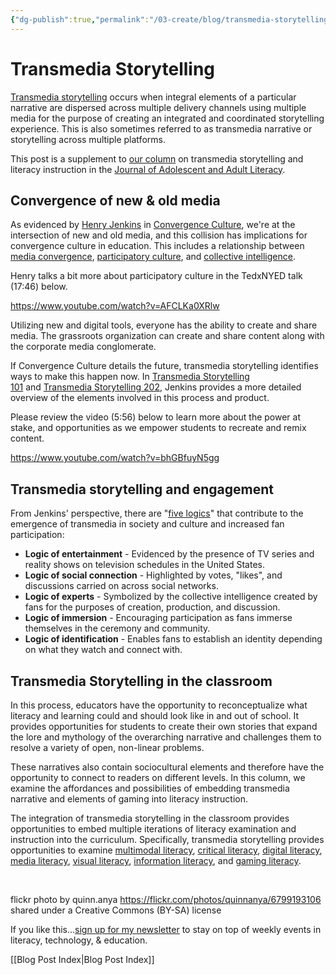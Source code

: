 ```yaml
---
{"dg-publish":true,"permalink":"/03-create/blog/transmedia-storytelling/","title":"Transmedia Storytelling","tags":["storytelling","transmedia"]}
---
```


# Transmedia Storytelling

[Transmedia storytelling](https://en.wikipedia.org/wiki/Transmedia_storytelling) occurs when integral elements of a particular narrative are dispersed across multiple delivery channels using multiple media for the purpose of creating an integrated and coordinated storytelling experience. This is also sometimes referred to as transmedia narrative or storytelling across multiple platforms.

This post is a supplement to [our column](http://wiobyrne.com/transmedia-storytelling-literacy-instruction/) on transmedia storytelling and literacy instruction in the [Journal of Adolescent and Adult Literacy](http://onlinelibrary.wiley.com/journal/10.1002/(ISSN)1936-2706).

## Convergence of new & old media

As evidenced by [Henry Jenkins](https://twitter.com/henryjenkins) in [Convergence Culture](http://nyupress.org/books/9780814742952/), we're at the intersection of new and old media, and this collision has implications for convergence culture in education. This includes a relationship between [media convergence](https://en.wikipedia.org/wiki/Technological_convergence#Media_convergence), [participatory culture](https://en.wikipedia.org/wiki/Participatory_culture), and [collective intelligence](https://en.wikipedia.org/wiki/Collective_intelligence).

Henry talks a bit more about participatory culture in the TedxNYED talk (17:46) below.

https://www.youtube.com/watch?v=AFCLKa0XRlw

Utilizing new and digital tools, everyone has the ability to create and share media. The grassroots organization can create and share content along with the corporate media conglomerate.

If Convergence Culture details the future, transmedia storytelling identifies ways to make this happen now. In [Transmedia Storytelling 101](http://henryjenkins.org/2007/03/transmedia_storytelling_101.html) and [Transmedia Storytelling 202](http://henryjenkins.org/2011/08/defining_transmedia_further_re.html), Jenkins provides a more detailed overview of the elements involved in this process and product.

Please review the video (5:56) below to learn more about the power at stake, and opportunities as we empower students to recreate and remix content.

https://www.youtube.com/watch?v=bhGBfuyN5gg

## Transmedia storytelling and engagement

From Jenkins' perspective, there are "[five logics](http://www.transmedialab.org/en/events/henry-jenkins-explains-his-vision-of-transmedia-and-audience-engagement/)" that contribute to the emergence of transmedia in society and culture and increased fan participation:

- **Logic of entertainment** - Evidenced by the presence of TV series and reality shows on television schedules in the United States.
- **Logic of social connection** - Highlighted by votes, "likes", and discussions carried on across social networks.
- **Logic of experts** - Symbolized by the collective intelligence created by fans for the purposes of creation, production, and discussion.
- **Logic of immersion** - Encouraging participation as fans immerse themselves in the ceremony and community.
- **Logic of identification** - Enables fans to establish an identity depending on what they watch and connect with.

## Transmedia Storytelling in the classroom

In this process, educators have the opportunity to reconceptualize what literacy and learning could and should look like in and out of school. It provides opportunities for students to create their own stories that expand the lore and mythology of the overarching narrative and challenges them to resolve a variety of open, non-linear problems.

These narratives also contain sociocultural elements and therefore have the opportunity to connect to readers on different levels. In this column, we examine the affordances and possibilities of embedding transmedia narrative and elements of gaming into literacy instruction.

The integration of transmedia storytelling in the classroom provides opportunities to embed multiple iterations of literacy examination and instruction into the curriculum. Specifically, transmedia storytelling provides opportunities to examine [multimodal literacy](http://www.ncte.org/governance/MultimodalLiteracies), [critical literacy](https://en.wikipedia.org/wiki/Critical_literacy), [digital literacy](https://en.wikipedia.org/wiki/Digital_literacy), [media literacy](https://en.wikipedia.org/wiki/Media_literacy), [visual literacy](https://en.wikipedia.org/wiki/Visual_literacy), [information literacy](https://en.wikipedia.org/wiki/Information_literacy), and [gaming literacy](http://ericzimmerman.com/files/texts/Chap_1_Zimmerman.pdf).

 

flickr photo by quinn.anya https://flickr.com/photos/quinnanya/6799193106 shared under a Creative Commons (BY-SA) license

If you like this…[sign up for my newsletter](http://wiobyrne.com/tldr/) to stay on top of weekly events in literacy, technology, & education.

[[Blog Post Index\|Blog Post Index]]